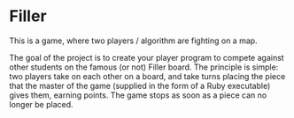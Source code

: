 # Filler
This is a game, where two players / algorithm are fighting on a map.

The goal of the project is to create your player program to compete against other students on the famous (or not) Filler board. The principle is simple: two players take on each other on a board, and take turns placing the piece that the master of the game (supplied in the form of a Ruby executable) gives them, earning points. The game stops as soon as a piece can no longer be placed.
